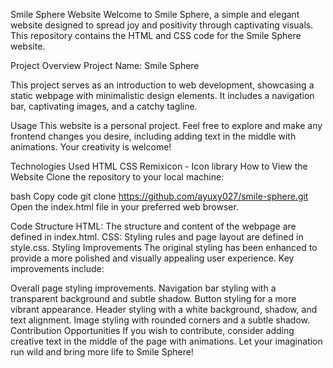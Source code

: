 Smile Sphere Website
Welcome to Smile Sphere, a simple and elegant website designed to spread joy and positivity through captivating visuals. This repository contains the HTML and CSS code for the Smile Sphere website.

Project Overview
Project Name: Smile Sphere

This project serves as an introduction to web development, showcasing a static webpage with minimalistic design elements. It includes a navigation bar, captivating images, and a catchy tagline.

Usage
This website is a personal project. Feel free to explore and make any frontend changes you desire, including adding text in the middle with animations. Your creativity is welcome!

Technologies Used
HTML
CSS
Remixicon - Icon library
How to View the Website
Clone the repository to your local machine:

bash
Copy code
git clone https://github.com/ayuxy027/smile-sphere.git
Open the index.html file in your preferred web browser.

Code Structure
HTML: The structure and content of the webpage are defined in index.html.
CSS: Styling rules and page layout are defined in style.css.
Styling Improvements
The original styling has been enhanced to provide a more polished and visually appealing user experience. Key improvements include:

Overall page styling improvements.
Navigation bar styling with a transparent background and subtle shadow.
Button styling for a more vibrant appearance.
Header styling with a white background, shadow, and text alignment.
Image styling with rounded corners and a subtle shadow.
Contribution Opportunities
If you wish to contribute, consider adding creative text in the middle of the page with animations. Let your imagination run wild and bring more life to Smile Sphere!